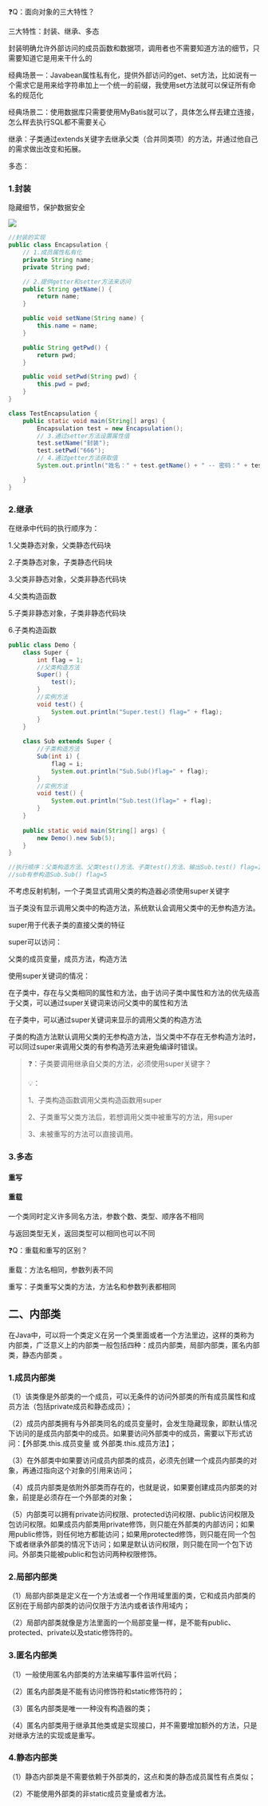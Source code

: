 ❓Q：面向对象的三大特性？

三大特性：封装、继承、多态

封装明确允许外部访问的成员函数和数据项，调用者也不需要知道方法的细节，只需要知道它是用来干什么的

经典场景一：Javabean属性私有化，提供外部访问的get、set方法，比如说有一个需求它是用来给字符串加上一个统一的前缀，我使用set方法就可以保证所有命名的规范化

经典场景二：使用数据库只需要使用MyBatis就可以了，具体怎么样去建立连接，怎么样去执行SQL都不需要关心

继承：子类通过extends关键字去继承父类（合并同类项）的方法，并通过他自己的需求做出改变和拓展。

多态：





### 1.封装

隐藏细节，保护数据安全

![](https://cdn.jsdelivr.net/gh/su-zitong/imgs/imgs/20210515094322.png)

```java
//封装的实现
public class Encapsulation {
    // 1.成员属性私有化
    private String name;
    private String pwd;

    // 2.提供getter和setter方法来访问
    public String getName() {
        return name;
    }

    public void setName(String name) {
        this.name = name;
    }

    public String getPwd() {
        return pwd;
    }

    public void setPwd(String pwd) {
        this.pwd = pwd;
    }
}

class TestEncapsulation {
    public static void main(String[] args) {
        Encapsulation test = new Encapsulation();
        // 3.通过setter方法设置属性值
        test.setName("封装");
        test.setPwd("666");
        // 4.通过getter方法获取值
        System.out.println("姓名：" + test.getName() + " -- 密码：" + test.getPwd());

    }
}
```



### 2.继承

在继承中代码的执行顺序为：

1.父类静态对象，父类静态代码块

2.子类静态对象，子类静态代码块

3.父类非静态对象，父类非静态代码块

4.父类构造函数

5.子类非静态对象，子类非静态代码块

6.子类构造函数

```java
public class Demo {
    class Super {
        int flag = 1;
        //父类构造方法
        Super() {
            test();
        }
        //实例方法
        void test() {
            System.out.println("Super.test() flag=" + flag);
        }
    }
    
    class Sub extends Super {
        //子类构造方法
        Sub(int i) {
            flag = i;
            System.out.println("Sub.Sub()flag=" + flag);
        }
        //实例方法
        void test() {
            System.out.println("Sub.test()flag=" + flag);
        }
    }
    
    public static void main(String[] args) {
        new Demo().new Sub(5);
    }
}

//执行顺序：父类构造方法、父类test()方法、子类test()方法、输出Sub.test() flag=1
//sub有参构造Sub.Sub() flag=5
```

不考虑反射机制，一个子类显式调用父类的构造器必须使用super关键字

当子类没有显示调用父类中的构造方法，系统默认会调用父类中的无参构造方法。

super用于代表子类的直接父类的特征

super可以访问：

父类的成员变量，成员方法，构造方法

使用super关键词的情况：

在子类中，存在与父类相同的属性和方法，由于访问子类中属性和方法的优先级高于父类，可以通过super关键词来访问父类中的属性和方法

在子类中，可以通过super关键词来显示的调用父类的构造方法

子类的构造方法默认调用父类的无参构造方法，当父类中不存在无参构造方法时，可以同过super来调用父类的有参构造芳法来避免编译时错误。



> ❓：子类要调用继承自父类的方法，必须使用super关键字？
>
> 💡：
>
> 1、子类构造函数调用父类构造函数用super
>
> 2、子类重写父类方法后，若想调用父类中被重写的方法，用super
>
> 3、未被重写的方法可以直接调用。

### 3.多态

#### 重写



#### 重载

一个类同时定义许多同名方法，参数个数、类型、顺序各不相同

与返回类型无关，返回类型可以相同也可以不同



❓Q：重载和重写的区别？

重载：方法名相同，参数列表不同

重写：子类重写父类的方法，方法名和参数列表都相同



## 二、内部类

在Java中，可以将一个类定义在另一个类里面或者一个方法里边，这样的类称为内部类，广泛意义上的内部类一般包括四种：成员内部类，局部内部类，匿名内部类，静态内部类 。

### 1.成员内部类

（1）该类像是外部类的一个成员，可以无条件的访问外部类的所有成员属性和成员方法（包括private成员和静态成员）；

（2）成员内部类拥有与外部类同名的成员变量时，会发生隐藏现象，即默认情况下访问的是成员内部类中的成员。如果要访问外部类中的成员，需要以下形式访问：【外部类.this.成员变量  或  外部类.this.成员方法】；

（3）在外部类中如果要访问成员内部类的成员，必须先创建一个成员内部类的对象，再通过指向这个对象的引用来访问；

（4）成员内部类是依附外部类而存在的，也就是说，如果要创建成员内部类的对象，前提是必须存在一个外部类的对象；

（5）内部类可以拥有private访问权限、protected访问权限、public访问权限及包访问权限。如果成员内部类用private修饰，则只能在外部类的内部访问；如果用public修饰，则任何地方都能访问；如果用protected修饰，则只能在同一个包下或者继承外部类的情况下访问；如果是默认访问权限，则只能在同一个包下访问。外部类只能被public和包访问两种权限修饰。

### 2.局部内部类

（1）局部内部类是定义在一个方法或者一个作用域里面的类，它和成员内部类的区别在于局部内部类的访问仅限于方法内或者该作用域内；

（2）局部内部类就像是方法里面的一个局部变量一样，是不能有public、protected、private以及static修饰符的。

### 3.匿名内部类

（1）一般使用匿名内部类的方法来编写事件监听代码；

（2）匿名内部类是不能有访问修饰符和static修饰符的；

（3）匿名内部类是唯一一种没有构造器的类；

（4）匿名内部类用于继承其他类或是实现接口，并不需要增加额外的方法，只是对继承方法的实现或是重写。

### 4.静态内部类

（1）静态内部类是不需要依赖于外部类的，这点和类的静态成员属性有点类似；

（2）不能使用外部类的非static成员变量或者方法。